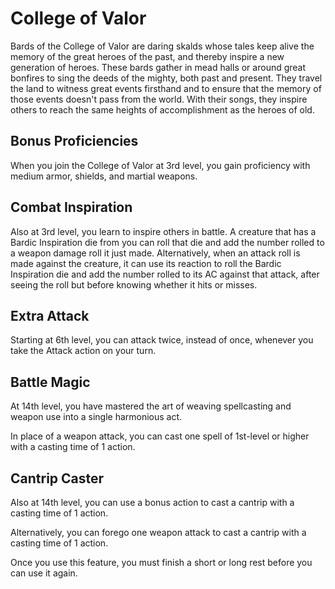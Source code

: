 # College of Valor
Bards of the College of Valor are daring skalds whose tales keep alive the memory of the great heroes of the past, and thereby inspire a new generation of heroes. These bards gather in mead halls or around great bonfires to sing the deeds of the mighty, both past and present. They travel the land to witness great events firsthand and to ensure that the memory of those events doesn't pass from the world. With their songs, they inspire others to reach the same heights of accomplishment as the heroes of old.

## Bonus Proficiencies
When you join the College of Valor at 3rd level, you gain proficiency with medium armor, shields, and martial weapons.

## Combat Inspiration
Also at 3rd level, you learn to inspire others in battle. A creature that has a Bardic Inspiration die from you can roll that die and add the number rolled to a weapon damage roll it just made. Alternatively, when an attack roll is made against the creature, it can use its reaction to roll the Bardic Inspiration die and add the number rolled to its AC against that attack, after seeing the roll but before knowing whether it hits or misses.

## Extra Attack
Starting at 6th level, you can attack twice, instead of once, whenever you take the Attack action on your turn.

## Battle Magic
At 14th level, you have mastered the art of weaving spellcasting and weapon use into a single harmonious act.

In place of a weapon attack, you can cast one spell of 1st-level or higher with a casting time of 1 action.

## Cantrip Caster
Also at 14th level, you can use a bonus action to cast a cantrip with a casting time of 1 action.

Alternatively, you can forego one weapon attack to cast a cantrip with a casting time of 1 action.

Once you use this feature, you must finish a short or long rest before you can use it again.